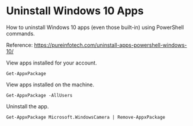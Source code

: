 # Uninstall Windows 10 Apps
How to uninstall Windows 10 apps (even those built-in) using PowerShell commands.

Reference: https://pureinfotech.com/uninstall-apps-powershell-windows-10/

View apps installed for your account.
```
Get-AppxPackage
```

View apps installed on the machine.
```
Get-AppxPackage -AllUsers
```

Uninstall the app.
```
Get-AppxPackage Microsoft.WindowsCamera | Remove-AppxPackage
```
